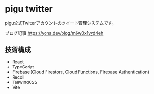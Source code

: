 # pigu twitter
pigu公式Twitterアカウントのツイート管理システムです。

ブログ記事 https://yona.dev/blog/m6w0x1vyd4eh

## 技術構成

- React
- TypeScript
- Firebase (Cloud Firestore, Cloud Functions, Firebase Authentication)
- Recoil
- TailwindCSS
- Vite
